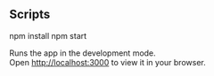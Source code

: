 ## Scripts

npm install
npm start


Runs the app in the development mode.\
Open [http://localhost:3000](http://localhost:3000) to view it in your browser.